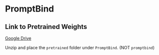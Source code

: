 # PromptBind

## Link to Pretrained Weights
[Google Drive](https://drive.google.com/drive/folders/1R3p6M2fVeAMlNkfkd2abv5KSwuVmU8KA?usp=sharing)

Unzip and place the `pretrained` folder under `PromptBind`. (NOT `promptbind`)
